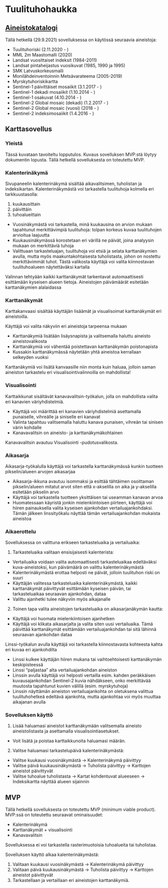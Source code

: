 # Tuulituhohaukka

## [Aineistokatalogi](https://s3.eu-west-1.amazonaws.com/directory.spatineo.com/tmp/tuulituhohaukka-stac/catalog/root2.json)
Tällä hetkellä (29.9.2021) sovelluksessa on käytössä seuraavia aineistoja:
- Tuulituhoriski (2.11.2020 - )
- MML 2m Maastomalli (2020)
- Landsat vuosittaiset indeksit (1984-2011)
- Landsat pintaheijastus vuosikuvat (1985, 1990 ja 1995)
- SMK Latvuskorkeusmalli
- Monilähdeinventoinnin Metsävarateema (2005-2019)
- Myrskytuhoriskikartta
- Sentinel-1 päivittäiset mosaiikit (3.1.2017 - )
- Sentinel-1 dekadi mosaiikit (1.10.2014 - )
- Sentinel-1 osakuvat (4.10.2014 - )
- Sentinel-2 Global mosaic (dekadi) (1.2.2017 - )
- Sentinel-2 Global mosaic (vuosi) (2018 - )
- Sentinel-2 indeksimosaiikit (1.4.2016 - )

## Karttasovellus
### Yleistä
Tässä kuvataan tavoiteltu lopputulos. Kuvaus sovelluksen MVP:stä löytyy dokumentin lopusta. Tällä hetkellä sovelluksesta on toteutettu MVP.

### Kalenterinäkymä

Sivupaneelin kalenterinäkymä sisältää aikavalitsimen, tuholistan ja indeksikartan. Kalenterinäkymästä voi tarkastella tuulituhoja kolmella eri tarkkuustasolla:
1. kuukausittain
2. päivittäin
3. tuhoalueittain

- Vuosinäkymästä voi tarkastella, minä kuukausina on arvion mukaan tapahtunut merkittävimpiä tuulituhoja: tolpan korkeus kuvaa tuulituhojen arvioitua laajuutta
- Kuukausinäkymässä korostetaan eri värillä ne päivät, joina analyysin mukaan on merkittäviä tuhoja
- Valittuaan tarkasteluajan, tuulituhoja voi etsiä ja selata karttanäkymien avulla, mutta myös maakuntakohtaisesta tuholistasta, johon on nostettu merkittävimmät tuhot. Tästä valikosta käyttäjä voi valita kiinnostavan tuulituhoalueen näytettäväksi kartalla 

Valinnan tehtyään kaikki karttanäkymät tarkentavat automaattisesti esittämään kyseisen alueen tietoja. Aineistojen päivämäärät esitetään karttanäkymien alalaidassa

### Karttanäkymät

Karttakanvaasi sisältää käyttäjän lisäämät ja visualisoimat karttanäkymät eri aineistoilla.

Käyttäjä voi valita näkyviin eri aineistoja tarpeensa mukaan 
- Karttanäkymiä lisätään lisäysnapista ja valitsemalla haluttu aineisto aineistovalikosta
- Karttanäkymiä voi vähentää poistettavan karttanäkymän poistonapista
- Kussakin karttanäkymässä näytetään yhtä aineistoa kerrallaan selkeyden vuoksi

Karttanäkymiä voi lisätä kanvaasille niin monta kuin haluaa, jolloin saman aineiston tarkastelu eri visualisointivalinnoilla on mahdollista!

### Visualisointi

Karttaikkunat sisältävät kanavavalitsin-työkalun, jolla on mahdollista valita eri kanavien väriyhdistelmiä.
- Käyttäjä voi määrittää eri kanavien väriyhdistelmiä asettamalla punaiselle, vihreälle ja siniselle eri kanavat 
- Valinta tapahtuu valitsemalla haluttu kanava punaisen, vihreän tai sinisen värin kohdalle
- Kanavavalitsin on aineisto- ja karttanäkymäkohtainen

Kanavavalitsin avautuu Visualisointi -pudotusvalikosta.

### Aikasarja

Aikasarja-työkalulla käyttäjä voi tarkastella karttanäkymässä kunkin tuotteen pikselin/alueen arvojen aikasarjaa 
- Aikasarja-ikkuna avautuu isommaksi ja esittää tähtäimen osoittaman pikselin/alueen mitatut arvot siten että x-akselilla on aika ja y-akselilla esitetään pikselin arvo
- Käyttäjä voi tarkastella tuotteen yksittäisen tai useamman kanavan arvoa
- Huomatessaan käyristä jonkin mielenkiintoisen piirteen, käyttäjä voi hiiren painauksella valita kyseisen ajankohdan vertailuajankohdaksi. Tämän jälkeen linssityökalu näyttää tämän vertailuajankohdan mukaista aineistoa

### Aikaerottelu

Sovelluksessa on valittuna erikseen tarkasteluaika ja vertailuaika: 
1. Tarkasteluaika valitaan ensisijaisesti kalenterista:
- Vertailuaika voidaan valita automaattisesti tarkasteluaikaa edeltäväksi kuva-aineistoksi, kun päivämäärä on valittu kalenterinäkymästä
- Kalenterinäkymästä erottaa helposti ne päivät, jolloin tuulituhon riski on suuri
- Käyttäjän valitessa tarkasteluaika kalenterinäkymästä, kaikki karttanäkymät päivittyvät esittämään kyseisen päivän, tai tarkasteluaikaa seuraavan ajankohdan, dataa
- Valittu ajanhetki tulee näkyviin myös aikajanalle
2. Toinen tapa valita aineistojen tarkasteluaika on aikasarjanäkymän kautta:
- Käyttäjä voi huomata mielenkiintoisen ajanhetken
- Käyttäjä voi klikata aikasarjalta ja valita siten uusi vertailuaika. Tämä päivittää karttanäkymät esittämään vertailuajankohdan tai sitä lähinnä seuraavan ajankohdan dataa

Linssi-työkalun avulla käyttäjä voi tarkastella kiinnostavasta kohteesta kahta eri kuvaa eri ajankohdilta
- Linssi kulkee käyttäjän hiiren mukana tai vaihtoehtoisesti karttanäkymän keskipisteessä
- Linssi “paljastaa” alta vertailuajankohdan aineiston
- Linssin avulla käyttäjä voi helposti vertailla esim. kahden peräkkäisen kuvausajankohdan Sentinel-2 kuvia nähdäkseen, onko merkittävää muutosta tapahtunut kuvien välillä (esim. myrskytuhoja)
- Linssin näyttämän aineiston vertailuajankohta on oletuksena valittua tuulituhohetkeä edeltävä ajankohta, mutta ajankohtaa voi myös muuttaa aikajanan avulla

### Sovelluksen käyttö ###
1. Lisää haluamasi aineistot karttanäkymään valitsemalla aineisto aineistolistasta ja asettamalla visualisointiasetukset.
- Voit lisätä ja poistaa karttaikkunoita haluamasi määrän. 

2. Valitse haluamasi tarkastelupäivä kalenterinäkymästä:
- Valitse kuukausi vuosinäkymästä
-> Kalenterinäkymä päivittyy
- Valitse päivä kuukausinäkymästä
-> Tuholista päivittyy
-> Karttojen aineistot päivittyvät 
- Valitse tuhoalue tuholistasta
-> Kartat kohdentuvat alueeseen
-> Indeksikartta näyttää alueen sijainnin

## MVP
Tällä hetkellä sovelluksesta on toteutettu MVP (minimum viable product). 
MVP:ssä on toteutettu seuraavat ominaisuudet:
- Kalenterinäkymä
- Karttanäkymät + visualisointi
- Kanavavalitsin

Sovelluksessa ei voi tarkastella rasterimuotoisia tuhoalueita tai tuholistaa. 

Sovelluksen käyttö alkaa kalenterinäkymästä:
1. Valitaan kuukausi vuosinäkymästä
-> Kalenterinäkymä päivittyy
2. Valitaan päivä kuukausinäkymästä
-> Tuholista päivittyy
-> Karttojen aineistot päivittyvät
3. Tarkastellaan ja vertaillaan eri aineistojen karttanäkymiä.
